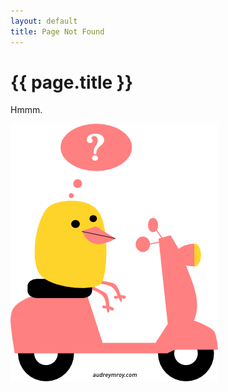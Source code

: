 ```yaml
---
layout: default
title: Page Not Found
---
```


{{ page.title }}
================

Hmmm.

<img src="/img/site/confused-chick.png" />
